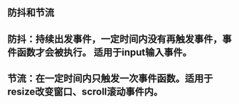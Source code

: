 ## 防抖和节流

## 防抖：持续出发事件，一定时间内没有再触发事件，事件函数才会被执行。 适用于input输入事件。
## 节流：在一定时间内只触发一次事件函数。适用于resize改变窗口、scroll滚动事件内。

